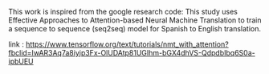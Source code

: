 This work is inspired from the google research code: This study uses Effective Approaches to Attention-based Neural Machine Translation to train a sequence to sequence (seq2seq) model for Spanish to English translation.

link : https://www.tensorflow.org/text/tutorials/nmt_with_attention?fbclid=IwAR3Aq7a8iyip3Fx-OlUDAtp81UGIhm-bGX4dhVS-QdpdbIbq6S0a-ipbUEU